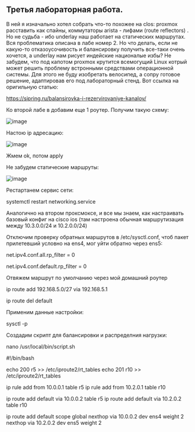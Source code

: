 ## Третья лабораторная работа.

В ней я изначально хотел собрать что-то похожее на clos: proxmox расставить как спайны, коммутаторы arista - лифами (route reflectors) . Но не судьба - ибо underlay наш работает на статических маршрутах. Вся проблематика описана в лабе номер 2.
Но что делать, если не какую-то отказоусочивость и балансировку получить все-таки очень хочется, а underlay нам рисует индейские националые избы? Не забудем, что под капотом proxmox крутится всемогущий Linux котрый может решить проблему встронными средствами операционной системы. Для этого не буду изобретать велосипед, а сопру готовое решение, адаптировав его под лабораторный стенд. Вот ссылка на оригильную статью:

https://sipring.ru/balansirovka-i-rezervirovaniye-kanalov/

Ко второй лабе в добавим еще 1 роутер. Получим такую схему:

![image](https://github.com/user-attachments/assets/149dd703-79d8-4e63-a9b8-39f8dda3851c)

Настою ip адресацию:

![image](https://github.com/user-attachments/assets/a8e1c51b-70bc-4e2c-9cfe-df47b40c32f1)

Жмем ok, потом apply

Не забудем статические маршруты:

![image](https://github.com/user-attachments/assets/9720b78e-d3e0-435d-832b-233acd9b5088)

Рестартанем сервис сети:

systemctl restart networking.service

Аналогично на втором проксмоксе, и все мы знаем, как настраивать базовый конфиг на cisco ios (там настроена обычная маршрутизация между 10.3.0.0/24 и 10.2.0.0/24)

Отключим проверку обратных маршрутов в /etc/sysctl.conf, чтоб пакет прилетевший условно на ens4, мог уйти обратно через ens5:

net.ipv4.conf.all.rp_filter = 0

net.ipv4.conf.default.rp_filter = 0

Отвяжем маршрут по умолчанию через мой домашний роутер

ip route add 192.168.5.0/27 via 192.168.5.1

ip route del default

Применим данные настройки:

sysctl -p

Создадим скрипт для балансировки и распределния нагрузки:

 nano /usr/local/bin/script.sh


#!/bin/bash

echo 200 r5 >> /etc/iproute2/rt_tables
echo 201 r10 >> /etc/iproute2/rt_tables

ip rule add from 10.0.0.1 table r5
ip rule add from 10.2.0.1 table r10

ip route add default via 10.0.0.2 table r5
ip route add default via 10.2.0.2 table r10

ip route add default scope global nexthop via 10.0.0.2 dev ens4 weight 2 nexthop via 10.2.0.2 dev ens5 weight 2






